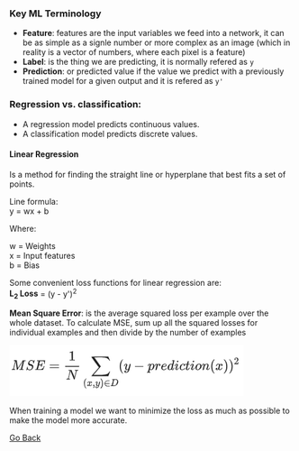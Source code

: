 ### Key ML Terminology  

* **Feature**: features are the input variables we feed into a network, it can be as simple as a signle number or more complex as an image (which in reality is a vector of numbers, where each pixel is a feature)  
* **Label**: is the thing we are predicting, it is normally refered as ```y```  
* **Prediction**: or predicted value if the value we predict with a previously trained model for a given output and it is refered as ```y'```   

### Regression vs. classification:  
* A regression model predicts continuous values.  
* A classification model predicts discrete values.  

#### Linear Regression

 Is a method for finding the straight line or hyperplane that best fits a set of points.   
 
 Line formula:  
 y =  wx + b 
 
 Where:   
 
 w = Weights  
 x = Input features  
 b = Bias
 
 Some convenient loss functions for linear regression are:   
 **L<sub>2</sub> Loss** = (y - y')<sup>2</sup>  

**Mean Square Error**: is the average squared loss per example over the whole dataset. To calculate MSE, sum up all the squared losses for individual examples and then divide by the number of examples  

![MSE](../resources/mse.png "MSE formula")

When training a model we want to minimize the loss as much as possible to make the model more accurate.

[Go Back](../README.md)